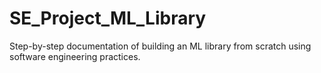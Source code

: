 # SE_Project_ML_Library
Step-by-step documentation of building an ML library from scratch using software engineering practices.
